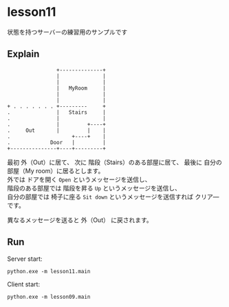 # lesson11

状態を持つサーバーの練習用のサンプルです  

## Explain

```plain
                +--------------+
                |              |
                |              |
                |   MyRoom     |
                |              |
                |              |
+ . . . . . . . +---------     +
.               |   Stairs     |
.               |              |
.               |         +----+
.     Out       |         |    |
.                    +----+    |
.             Door   |         |
+---------------+----+---------+
```

最初 外（Out）に居て、 次に 階段（Stairs）のある部屋に居て、 最後に 自分の部屋（My room）に居るとします。  
外では ドアを開く `Open` というメッセージを送信し、  
階段のある部屋では 階段を昇る `Up` というメッセージを送信し、  
自分の部屋では 椅子に座る `Sit down` というメッセージを送信すれば クリア―です。  

異なるメッセージを送ると 外（Out） に戻されます。  

## Run

Server start:  

```shell
python.exe -m lesson11.main
```

Client start:  

```shell
python.exe -m lesson09.main
```
